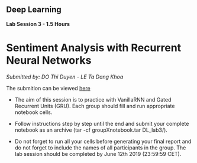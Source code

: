 Deep Learning
---

**Lab Session 3 - 1.5 Hours**

# Sentiment Analysis with Recurrent Neural Networks

_Submitted by: DO Thi Duyen - LE Ta Dang Khoa_

The submition can be viewed [here](https://duyendo.github.io/eurecom-deeplearning-lab/)

* The aim of this session is to practice with VanillaRNN and Gated Recurrent Units (GRU). Each group should fill and run appropriate notebook cells.

* Follow instructions step by step until the end and submit your complete notebook as an archive (tar -cf groupXnotebook.tar DL_lab3/).

* Do not forget to run all your cells before generating your final report and do not forget to include the names of all participants in the group. The lab session should be completed by June 12th 2019 (23:59:59 CET).